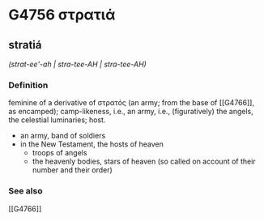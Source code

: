 # G4756 στρατιά

## stratiá

_(strat-ee'-ah | stra-tee-AH | stra-tee-AH)_

### Definition

feminine of a derivative of στρατός (an army; from the base of [[G4766]], as encamped); camp-likeness, i.e., an army, i.e., (figuratively) the angels, the celestial luminaries; host.

- an army, band of soldiers
- in the New Testament, the hosts of heaven
  - troops of angels
  - the heavenly bodies, stars of heaven (so called on account of their number and their order)

### See also

[[G4766]]

